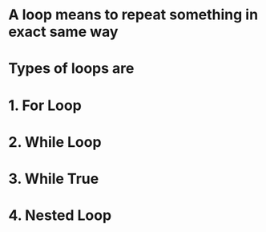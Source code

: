 # A loop means to repeat something in exact same way 
# Types of loops are

# 1. For Loop
# 2. While Loop
# 3. While True
# 4. Nested Loop